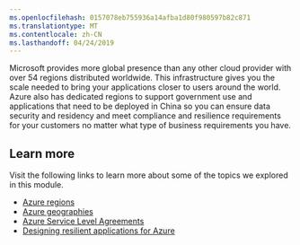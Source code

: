```yaml
---
ms.openlocfilehash: 0157078eb755936a14afba1d80f980597b82c871
ms.translationtype: MT
ms.contentlocale: zh-CN
ms.lasthandoff: 04/24/2019
---
```

Microsoft provides more global presence than any other cloud provider with over 54 regions distributed worldwide. This infrastructure gives you the scale needed to bring your applications closer to users around the world. Azure also has dedicated regions to support government use and applications that need to be deployed in China so you can ensure data security and residency and meet compliance and resilience requirements for your customers no matter what type of business requirements you have.

## <a name="learn-more"></a>Learn more

Visit the following links to learn more about some of the topics we explored in this module.

- [Azure regions](https://azure.microsoft.com/global-infrastructure/regions/)
- [Azure geographies](https://azure.microsoft.com/global-infrastructure/geographies/)
- [Azure Service Level Agreements](https://azure.microsoft.com/support/legal/sla/summary/)
- [Designing resilient applications for Azure](https://docs.microsoft.com/azure/architecture/resiliency/)